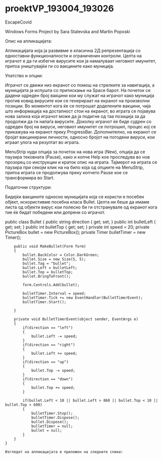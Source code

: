 # proektVP_193004_193026
EscapeCovid

Windows Forms Project by Sara Stalevska and Martin Poposki

Опис на апликацијата:

Апликацијата која ја развивме е класична 2Д репрезентација со едноставни функционалности и ограниченин контроли. 
Целта на играчот е да ги избегне вирусите кои ја намалуваат неговиот имунитет, притоа уништувајќи ги со вакцините како муниција.

Упатство и опции:

Играчот се движи низ екранот со помош на стрелките за навигација, а муницијата ја испушта со притискање на Space барот.
На почеток се дадени одреден број вакцини кои му служат на играчот како муниција против ковид вирусите кои се генерираат на екранот на произволни позиции.
Во моментот кога ќе се потрошат доделените вакцини, чија што информација на достапност стои на екранот, во играта се појавува нова залиха која играчот може да ја подигне од таа позиција за да продолжи да ги напаѓа вирусите. 
Доколку играчот ќе биде судрен со одреден број на вируси, неговиот имунитет се потрошил, процес кој се прикажува на екранот преку ProgressBar.
Дополнително, на екранот се бројат вакцинирани личности, односно бројот на погодени вируси, кои играат улога на резултат во играта.

MenuStrip нуди опција за почеток на нова игра (New), опција да се паузира тековната (Pause), како и копче Help кое проследува во нов прозорец со инструкции и краток опис на играта.
Тајмерот на играта се паузира при секојм клик на на било која од опциите на MenuStrip, притоа играта се продолжува преку копчето Pause кое се трансформира во Start.

Податочни структури:

Бидејќи вакцините односно муницијата која се користи е посебен објект, искористивме посебна класа Bullet. Целта ни беше да имаме листа од објекти вирус кои полесно би ги отстранувале од екранот кога тие ќе бидат победени или допрени со играчот.

public class Bullet
    {
        public string direction { get; set; }
        public int bulletLeft { get; set; }
        public int bulletTop { get; set; }
        private int speed = 20;
        private PictureBox bullet = new PictureBox();
        private Timer bulletTimer = new Timer();
        
        public void MakeBullet(Form form)
        {
            bullet.BackColor = Color.DarkGreen;
            bullet.Size = new Size(5, 5);
            bullet.Tag = "bullet";
            bullet.Left = bulletLeft;
            bullet.Top = bulletTop;
            bullet.BringToFront();

            form.Controls.Add(bullet);

            bulletTimer.Interval = speed;
            bulletTimer.Tick += new EventHandler(BulletTimerEvent);
            bulletTimer.Start();

        }

        private void BulletTimerEvent(object sender, EventArgs e)
        {
            if(direction == "left")
            {
                bullet.Left -= speed;
            }
            if(direction == "right")
            {
                bullet.Left += speed;
            }
            if(direction == "up")
            {
                bullet.Top -= speed;
            }
            if(direction == "down")
            {
                bullet.Top += speed;
            }

            if(bullet.Left < 10 || bullet.Left > 860 || bullet.Top < 10 || bullet.Top > 600)
            {
                bulletTimer.Stop();
                bulletTimer.Dispose();
                bullet.Dispose();
                bulletTimer = null;
                bullet = null;
            }
        }
    }
    
    Изгледот на апликацијата е приложен на следните слики:
    


 
